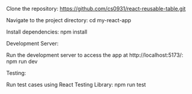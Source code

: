 Clone the repository:
https://github.com/cs0931/react-reusable-table.git

Navigate to the project directory:
cd my-react-app

Install dependencies:
npm install

Development Server:

Run the development server to access the app at http://localhost:5173/: npm run dev

Testing:

Run test cases using React Testing Library: npm run test

